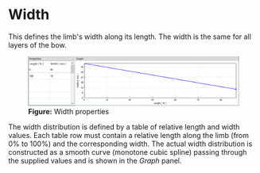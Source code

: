 # Width

This defines the limb's width along its length.
The width is the same for all layers of the bow.

<figure>
  <img src="images/screenshots/editor/width.png" style="width:800px">
  <figcaption><b>Figure:</b> Width properties</figcaption>
</figure>

The width distribution is defined by a table of relative length and width values.
Each table row must contain a relative length along the limb (from 0% to 100%) and the corresponding width.
The actual width distribution is constructed as a smooth curve (monotone cubic spline) passing through the supplied values and is shown in the _Graph_ panel.